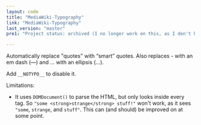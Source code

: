 ```yaml
---
layout: code
title: "MediaWiki-Typography"
link: "MediaWiki-Typography"
last_version: "master"
pre1: "Project status: archived (I no longer work on this, as I don't have a MediaWiki install to administer any more. It's still usable, though, and I'll still fix bugs when reported; contact me if you want to take over maintainership)."

---
```



Automatically replace "quotes" with “smart” quotes. Also replaces - with an em
dash (—) and ... with an ellipsis (…).

Add `__NOTYPO__` to disable it.

Limitations:

- It uses `DOMDocument()` to parse the HTML, but only looks inside every tag. So
  `"some <strong>strange</strong> stuff!"` won't work, as it sees `"some`,
  `strange`, and `stuff"`. This can (and should) be improved on at some point.
